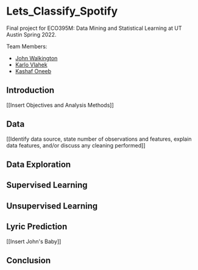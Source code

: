 # Lets_Classify_Spotify

Final project for ECO395M: Data Mining  and Statistical Learning at UT Austin Spring 2022.

Team Members: 
* [John Walkington](https://github.com/johnwalkington)
* [Karlo Vlahek](https://github.com/KarloVlahek) 
* [Kashaf Oneeb](https://github.com/koneeb)

## Introduction

[[Insert Objectives and Analysis Methods]]

## Data 

[[Identify data source, state number of observations and features, explain data features, and/or discuss any cleaning performed]]

## Data Exploration

## Supervised Learning

## Unsupervised Learning

## Lyric Prediction

[[Insert John's Baby]]

## Conclusion

